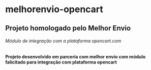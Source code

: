 # melhorenvio-opencart
## Projeto homologado pelo Melhor Envio
###### Módulo de integração com a plataforma opencart.com


**Projeto desenvolvido em parceria com melhor envio com módulo falicitado para integração com plataforma opencart**

